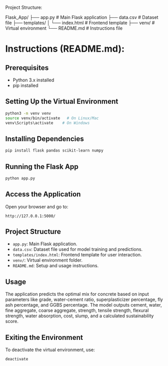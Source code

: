 Project Structure:

Flask_App/
├── app.py          # Main Flask application
├── data.csv        # Dataset file
├── templates/
│   └── index.html  # Frontend template
├── venv/           # Virtual environment
└── README.md       # Instructions file


# Instructions (README.md):

## Prerequisites
- Python 3.x installed
- pip installed

## Setting Up the Virtual Environment
```bash
python3 -m venv venv
source venv/bin/activate   # On Linux/Mac
venv\Scripts\activate    # On Windows
```

## Installing Dependencies
```bash
pip install flask pandas scikit-learn numpy
```

## Running the Flask App
```bash
python app.py
```

## Access the Application
Open your browser and go to:
```
http://127.0.0.1:5000/
```

## Project Structure
- `app.py`: Main Flask application.
- `data.csv`: Dataset file used for model training and predictions.
- `templates/index.html`: Frontend template for user interaction.
- `venv/`: Virtual environment folder.
- `README.md`: Setup and usage instructions.

## Usage
The application predicts the optimal mix for concrete based on input parameters like grade, water-cement ratio, superplasticizer percentage, fly ash percentage, and GGBS percentage. The model outputs cement, water, fine aggregate, coarse aggregate, strength, tensile strength, flexural strength, water absorption, cost, slump, and a calculated sustainability score.

## Exiting the Environment
To deactivate the virtual environment, use:
```
deactivate
```
